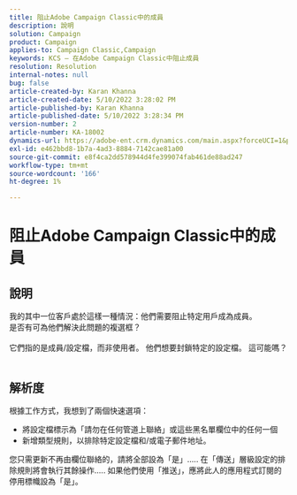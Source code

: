```yaml
---
title: 阻止Adobe Campaign Classic中的成員
description: 說明
solution: Campaign
product: Campaign
applies-to: Campaign Classic,Campaign
keywords: KCS — 在Adobe Campaign Classic中阻止成員
resolution: Resolution
internal-notes: null
bug: false
article-created-by: Karan Khanna
article-created-date: 5/10/2022 3:28:02 PM
article-published-by: Karan Khanna
article-published-date: 5/10/2022 3:28:34 PM
version-number: 2
article-number: KA-18002
dynamics-url: https://adobe-ent.crm.dynamics.com/main.aspx?forceUCI=1&pagetype=entityrecord&etn=knowledgearticle&id=e5fe0dc6-75d0-ec11-a7b5-00224809c556
exl-id: e462bbd8-1b7a-4ad3-8884-7142cae81a00
source-git-commit: e8f4ca2dd578944d4fe399074fab461de88ad247
workflow-type: tm+mt
source-wordcount: '166'
ht-degree: 1%

---
```


# 阻止Adobe Campaign Classic中的成員

## 說明

我的其中一位客戶處於這樣一種情況：他們需要阻止特定用戶成為成員。
<br>是否有可為他們解決此問題的複選框？<br><br>它們指的是成員/設定檔，而非使用者。 他們想要封鎖特定的設定檔。 這可能嗎？
<br> 

## 解析度


根據工作方式，我想到了兩個快速選項：

- 將設定檔標示為「請勿在任何管道上聯絡」或這些黑名單欄位中的任何一個
- 新增類型規則，以排除特定設定檔和/或電子郵件地址。




您只需更新不再由欄位聯絡的，請將全部設為「是」..... 在「傳送」層級設定的排除規則將會執行其餘操作..... 如果他們使用「推送」，應將此人的應用程式訂閱的停用標幟設為「是」。
